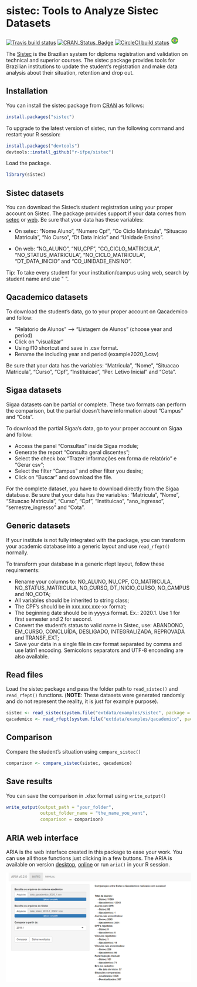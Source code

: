 sistec: Tools to Analyze Sistec Datasets
================

[![Travis build
status](https://travis-ci.org/r-ifpe/sistec.svg?branch=master)](https://travis-ci.org/r-ifpe/sistec)
[![CRAN\_Status\_Badge](https://www.r-pkg.org/badges/version/sistec)](https://cran.r-project.org/package=sistec)
[![CircleCI build
status](https://circleci.com/gh/r-ifpe/sistec.svg?style=svg)](https://circleci.com/gh/r-ifpe/sistec)
[<img src="tools/readme/brasil_icon.png" width=22 height=22>](https://github.com/r-ifpe/sistec/blob/master/LEIAME.md)

The [Sistec](https://sistec.mec.gov.br/) is the Brazilian system for
diploma registration and validation on technical and superior courses.
The sistec package provides tools for Brazilian institutions to update
the student’s registration and make data analysis about their situation,
retention and drop out.

## Installation

You can install the sistec package from
[CRAN](https://CRAN.r-project.org) as follows:

``` r
install.packages("sistec")
```

To upgrade to the latest version of sistec, run the following command
and restart your R session:

``` r
install.packages("devtools")
devtools::install_github("r-ifpe/sistec")
```

Load the package.

``` r
library(sistec)
```

## Sistec datasets

You can download the Sistec’s student registration using your proper
account on Sistec. The package provides support if your data comes from
[setec](http://portal.mec.gov.br/setec-secretaria-de-educacao-profissional-e-tecnologica)
or [web](https://sistec.mec.gov.br/). Be sure that your data has these
variables:

  - On setec: “Nome Aluno”, “Numero Cpf”, “Co Ciclo Matricula”,
    “Situacao Matricula”, “No Curso”, “Dt Data Inicio” and “Unidade
    Ensino”.

  - On web: “NO\_ALUNO”, “NU\_CPF”, “CO\_CICLO\_MATRICULA”,
    “NO\_STATUS\_MATRICULA”, “NO\_CICLO\_MATRICULA”,
    “DT\_DATA\_INICIO” and “CO\_UNIDADE\_ENSINO”.

Tip: To take every student for your institution/campus using web, search
by student name and use " ".

## Qacademico datasets

To download the student’s data, go to your proper account on Qacademico
and follow:

  - “Relatorio de Alunos” –\> “Listagem de Alunos” (choose year and
    period)
  - Click on “visualizar”
  - Using f10 shortcut and save in .csv format.
  - Rename the including year and period (example2020\_1.csv)

Be sure that your data has the variables: “Matricula”, “Nome”, “Situacao
Matricula”, “Curso”, “Cpf”, “Instituicao”, “Per. Letivo Inicial” and
“Cota”.

## Sigaa datasets

Sigaa datasets can be partial or complete. These two formats can perform
the comparison, but the partial doesn’t have information about “Campus”
and “Cota”.

To download the partial Sigaa’s data, go to your proper account on Sigaa
and follow:

  - Access the panel “Consultas” inside Sigaa module;
  - Generate the report “Consulta geral discentes”;
  - Select the check box “Trazer informações em forma de relatório” e
    “Gerar csv”;
  - Select the filter “Campus” and other filter you desire;
  - Click on “Buscar” and download the file.

For the complete dataset, you have to download directly from the Sigaa
database. Be sure that your data has the variables: “Matricula”, “Nome”,
“Situacao Matricula”, “Curso”, “Cpf”, “Instituicao”, “ano\_ingresso”,
“semestre\_ingresso” and “Cota”.

## Generic datasets

If your institute is not fully integrated with the package, you can
transform your academic database into a generic layout and use
`read_rfept()` normally.

To transform your database in a generic rfept layout, follow these
requirements:

  - Rename your columns to: NO\_ALUNO, NU\_CPF, CO\_MATRICULA,
    NO\_STATUS\_MATRICULA, NO\_CURSO, DT\_INICIO\_CURSO, NO\_CAMPUS and
    NO\_COTA;
  - All variables should be inherited to string class;
  - The CPF’s should be in xxx.xxx.xxx-xx format;
  - The beginning date should be in yyyy.s format. Ex.: 2020.1. Use 1
    for first semester and 2 for second.
  - Convert the student’s status to valid name in Sistec, use: ABANDONO,
    EM\_CURSO, CONCLUÍDA, DESLIGADO, INTEGRALIZADA, REPROVADA and
    TRANSF\_EXT;
  - Save your data in a single file in csv format separated by comma and
    use latin1 encoding. Semicolons separators and UTF-8 enconding are
    also available.

## Read files

Load the sistec package and pass the folder path to `read_sistec()` and
`read_rfept()` functions. (**NOTE**: These datasets were generated
randomly and do not represent the reality, it is just for example
purpose).

``` r
sistec <- read_sistec(system.file("extdata/examples/sistec", package = "sistec"))
qacademico <- read_rfept(system.file("extdata/examples/qacademico", package = "sistec"))
```

## Comparison

Compare the student’s situation using `compare_sistec()`

``` r
comparison <- compare_sistec(sistec, qacademico)
```

## Save results

You can save the comparison in .xlsx format using `write_output()`

``` r
write_output(output_path = "your_folder",
             output_folder_name = "the_name_you_want",
             comparison = comparison)
```

## ARIA web interface

ARIA is the web interface created in this package to ease your work. You
can use all those functions just clicking in a few buttons. The ARIA is
available on version
[desktop](https://www.dropbox.com/sh/2bv2h49i8qfbzs9/AAA7MBfaZepyLMc5saDAEEo1a?dl=0),
[online](https://aria.ifpe.edu.br) or run `aria()` in your R session.

<img src="tools/readme/aria_0.2.0.png" class="screenshot" width=800 />
